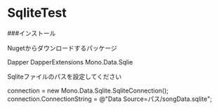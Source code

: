 # SqliteTest

###インストール

Nugetからダウンロードするパッケージ

Dapper
DapperExtensions
Mono.Data.Sqlie

Sqliteファイルのパスを設定してください

connection = new Mono.Data.Sqlite.SqliteConnection();
connection.ConnectionString = @"Data Source=パス/songData.sqlite";

